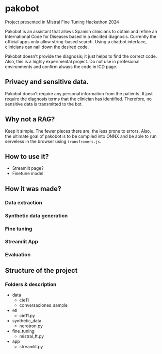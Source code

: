 # pakobot
Project presented in Mistral Fine Tuning Hackathon 2024

Pakobot is an assistant that allows Spanish clinicians to obtain and refine an International Code for Diseases based in a decided diagnosis. Currently the official apps only allow string-based search. Using a chatbot interface, clinicians can nail down the desired code. 

Pakobot doesn't provide the diagnosis; it just helps to find the correct code. Also, this is a highly experimental project. Do not use in profesional environments and confirm always the code in ICD page.

## Privacy and sensitive data. 

Pakobot doesn't require any personal information from the patients. It just require the diagnosis terms that the clinician has identified. Therefore, no sensitive data is transmitted to the bot. 

## Why not a RAG?

Keep it simple. The fewer pieces there are, the less prone to errors. Also, the ultimate goal of pakobot is to be compiled into ONNX and be able to run serveless in the browser using `transfromers.js`.

## How to use it? 

- Streamlit page?
- Finetune model


## How it was made?

### Data extraction


### Synthetic data generation


### Fine tuning

### Streamlit App

### Evaluation 


## Structure of the project

### Folders & description

- data
    - cie11
    - conversaciones_sample
- etl
    - cie11.py
- synthetic_data
    - nerotron.py
- fine_tuning
    - mistral_ft.py
- app
    - streamlit.py



